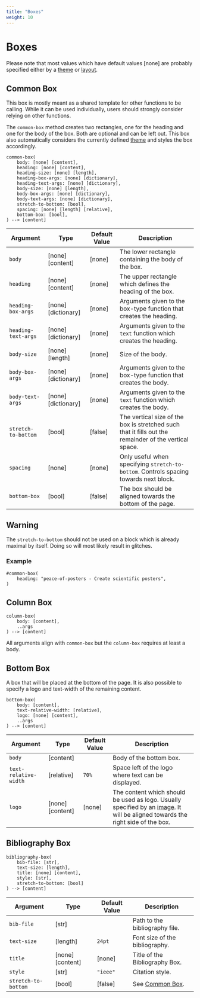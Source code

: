 ```yaml
---
title: "Boxes"
weight: 10
---
```


# Boxes
Please note that most values which have default values [none] are probably specified either by a [theme](/themes) or [layout](/documentation/layouts).
## Common Box
This box is mostly meant as a shared template for other functions to be calling.
While it can be used individually, users should strongly consider relying on other functions.

The `common-box` method creates two rectangles, one for the heading and one for the body of the box.
Both are optional and can be left out.
This box also automatically considers the currently defined [theme](themes) and styles the box accordingly.
```typst
common-box(
    body: [none] [content],
    heading: [none] [content],
    heading-size: [none] [length],
    heading-box-args: [none] [dictionary],
    heading-text-args: [none] [dictionary],
    body-size: [none] [length],
    body-box-args: [none] [dictionary],
    body-text-args: [none] [dictionary],
    stretch-to-bottom: [bool],
    spacing: [none] [length] [relative],
    bottom-box: [bool],
) --> [content]
```

| Argument | Type | Default Value | Description |
| --- | --- | --- | --- |
| `body` | [none] [content] | [none] | The lower rectangle containing the body of the box. |
| `heading` | [none] [content] | [none] | The upper rectangle which defines the heading of the box.
| `heading-box-args` | [none] [dictionary] | [none] | Arguments given to the box-type function that creates the heading. |
| `heading-text-args` | [none] [dictionary] | [none] | Arguments given to the `text` function which creates the heading. |
| `body-size` | [none] [length] | [none] | Size of the body. |
| `body-box-args` | [none] [dictionary] | [none] | Arguments given to the box-type function that creates the body. |
| `body-text-args` | [none] [dictionary] | [none] | Arguments given to the `text` function which creates the body. |
| `stretch-to-bottom` | [bool] | [false] | The vertical size of the box is stretched such that it fills out the remainder of the vertical space. |
| `spacing` | [none] | [none] | Only useful when specifying `stretch-to-bottom`. Controls spacing towards next block. |
| `bottom-box` | [bool] | [false] | The box should be aligned towards the bottom of the page. |

<div class="warning-block">
    <h2>Warning</h2>
    <p>The <code>stretch-to-bottom</code> should not be used on a block which is already maximal by itself.
    Doing so will most likely result in glitches.
    </p>
</div>

### Example
```typst
#common-box(
    heading: "peace-of-posters - Create scientific posters",
)
```

## Column Box
```typst
column-box(
    body: [content],
    ..args
) --> [content]
```
All arguments align with `common-box` but the `column-box` requires at least a body.

## Bottom Box
A box that will be placed at the bottom of the page.
It is also possible to specify a logo and text-width of the remaining content.
```typst
bottom-box(
    body: [content],
    text-relative-width: [relative],
    logo: [none] [content],
    ..args
) --> [content]
```
| Argument | Type | Default Value | Description |
| --- | --- | --- | --- |
| `body` | [content] | | Body of the bottom box. |
| `text-relative-width` | [relative] | `70%` | Space left of the logo where text can be displayed. |
| `logo` | [none] [content] | [none] | The content which should be used as logo. Usually specified by an [image](https://typst.app/docs/reference/visualize/image/). It will be aligned towards the right side of the box. |

## Bibliography Box
```typst
bibliography-box(
    bib-file: [str],
    text-size: [length],
    title: [none] [content],
    style: [str],
    stretch-to-bottom: [bool]
) --> [content]
```

| Argument | Type | Default Value | Description |
| --- | --- | --- | --- |
| `bib-file` | [str] | | Path to the bibliography file. |
| `text-size` | [length] | `24pt` | Font size of the bibliography. |
| `title` | [none] [content] | [none] | Title of the Bibliography Box. |
| `style` | [str] | `"ieee"` | Citation style. |
| `stretch-to-bottom` | [bool] | [false] | See [Common Box](#common-box). |

